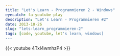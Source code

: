 ```yaml
---
title: "Let's Learn - Programmieren 2 - Windows"
eyecatch: fa-youtube-play
description: "Let's Learn - Programmieren #2"
date: 2013-10-26
slug: "lets-learn_programmieren-2"
tags: [code, youtube, let's learn, windows]
---
```


{{< youtube 4TxI4wmhzP4 >}}
